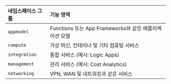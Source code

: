 | 네임스페이스 그룹     | 기능 영역                                                  |
|:-----------------|:---------------------------------------------------------|
| `appmodel`       | Functions 또는 App Frameworks와 같은 애플리케이션 모델          |
| `compute`        | 가상 머신, 컨테이너 및 기타 컴퓨팅 서비스                          |
| `integration`    | 통합 서비스 (예시: Logic Apps)                               |
| `management`     | 관리 서비스 (예시: Cost Analytics)                           |
| `networking`     | VPN, WAN 및 네트워킹과 같은 서비스                             |

